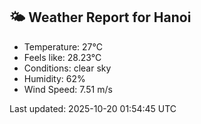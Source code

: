 <!-- WEATHER-START -->
## 🌤 Weather Report for Hanoi

- Temperature: 27°C
- Feels like: 28.23°C
- Conditions: clear sky
- Humidity: 62%
- Wind Speed: 7.51 m/s

Last updated: 2025-10-20 01:54:45 UTC
<!-- WEATHER-END -->
